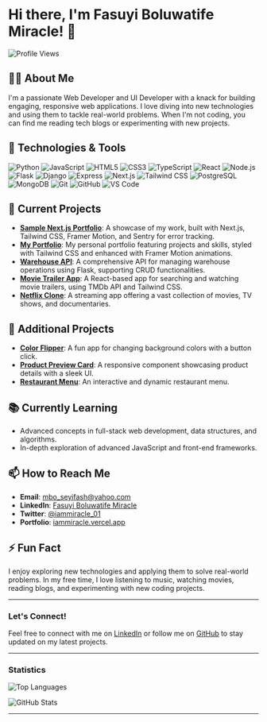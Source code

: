 # Hi there, I'm Fasuyi Boluwatife Miracle! 👋

![Profile Views](https://komarev.com/ghpvc/?username=iammiracle01&color=blue)

## 👨‍💻 About Me

I'm a passionate Web Developer and UI Developer with a knack for building engaging, responsive web applications. I love diving into new technologies and using them to tackle real-world problems. When I'm not coding, you can find me reading tech blogs or experimenting with new projects.

## 🔧 Technologies & Tools

![Python](https://img.shields.io/badge/-Python-306998?logo=python&logoColor=ffffff)
![JavaScript](https://img.shields.io/badge/-JavaScript-F7DF1E?logo=javascript&logoColor=000000)
![HTML5](https://img.shields.io/badge/-HTML5-E34F26?logo=html5&logoColor=ffffff)
![CSS3](https://img.shields.io/badge/-CSS3-1572B6?logo=css3&logoColor=ffffff)
![TypeScript](https://img.shields.io/badge/-TypeScript-3178C6?logo=typescript&logoColor=ffffff)
![React](https://img.shields.io/badge/-React-61DAFB?logo=react&logoColor=000000)
![Node.js](https://img.shields.io/badge/-Node.js-339933?logo=node.js&logoColor=ffffff)
![Flask](https://img.shields.io/badge/-Flask-000000?logo=flask&logoColor=ffffff)
![Django](https://img.shields.io/badge/-Django-092E20?logo=django&logoColor=ffffff)
![Express](https://img.shields.io/badge/-Express-000000?logo=express&logoColor=ffffff)
![Next.js](https://img.shields.io/badge/-Next.js-000000?logo=next.js&logoColor=ffffff)
![Tailwind CSS](https://img.shields.io/badge/-Tailwind%20CSS-06B6D4?logo=tailwind-css&logoColor=ffffff)
![PostgreSQL](https://img.shields.io/badge/-PostgreSQL-4169E1?logo=postgresql&logoColor=ffffff)
![MongoDB](https://img.shields.io/badge/-MongoDB-47A248?logo=mongodb&logoColor=ffffff)
![Git](https://img.shields.io/badge/-Git-F05032?logo=git&logoColor=ffffff)
![GitHub](https://img.shields.io/badge/-GitHub-181717?logo=github&logoColor=ffffff)
![VS Code](https://img.shields.io/badge/-VS%20Code-007ACC?logo=visual-studio-code&logoColor=ffffff)

## 🌱 Current Projects

- **[Sample Next.js Portfolio](https://iammiracle.vercel.app)**: A showcase of my work, built with Next.js, Tailwind CSS, Framer Motion, and Sentry for error tracking.
- **[My Portfolio](https://sample-nextjs-portfolio.vercel.app/)**: My personal portfolio featuring projects and skills, styled with Tailwind CSS and enhanced with Framer Motion animations.
- **[Warehouse API](https://github.com/iammiracle01/Warehouse)**: A comprehensive API for managing warehouse operations using Flask, supporting CRUD functionalities.
- **[Movie Trailer App](https://trailersflix.netlify.app/)**: A React-based app for searching and watching movie trailers, using TMDb API and Tailwind CSS.
- **[Netflix Clone](https://github.com/iammiracle01/netflix-clone)**: A streaming app offering a vast collection of movies, TV shows, and documentaries.

## 🚀 Additional Projects

- **[Color Flipper](https://iammiracle01.github.io/Color-flipper/)**: A fun app for changing background colors with a button click.
- **[Product Preview Card](https://iammiracle01.github.io/Product-preview-card/)**: A responsive component showcasing product details with a sleek UI.
- **[Restaurant Menu](https://github.com/iammiracle01/Menu)**: An interactive and dynamic restaurant menu.

## 📚 Currently Learning

- Advanced concepts in full-stack web development, data structures, and algorithms.
- In-depth exploration of advanced JavaScript and front-end frameworks.

## 📫 How to Reach Me

- **Email**: [mbo_seyifash@yahoo.com](mailto:mbo_seyifash@yahoo.com)
- **LinkedIn**: [Fasuyi Boluwatife Miracle](https://www.linkedin.com/in/fasuyi-miracle/)
- **Twitter**: [@iammiracle_01](https://x.com/iammiracle_01)
- **Portfolio**: [iammiracle.vercel.app](https://iammiracle.vercel.app/)

## ⚡ Fun Fact

I enjoy exploring new technologies and applying them to solve real-world problems. In my free time, I love listening to music, watching movies, reading blogs, and experimenting with new coding projects.

---

### Let's Connect!

Feel free to connect with me on [LinkedIn](https://www.linkedin.com/in/fasuyi-miracle/) or follow me on [GitHub](https://github.com/iammiracle01) to stay updated on my latest projects.

---

### Statistics

![Top Languages](https://github-readme-stats.vercel.app/api/top-langs/?username=iammiracle01&layout=compact)

![GitHub Stats](https://github-readme-stats.vercel.app/api?username=iammiracle01&show_icons=true&theme=radical)

---
